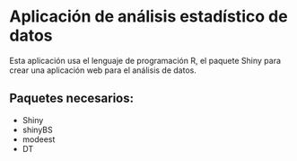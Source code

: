 # Aplicación de análisis estadístico de datos

Esta aplicación usa el lenguaje de programación R, el paquete Shiny para crear una aplicación web para el análisis de datos.

## Paquetes necesarios:
* Shiny
* shinyBS
* modeest
* DT